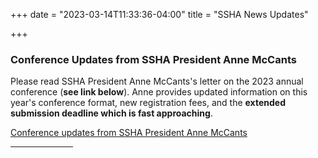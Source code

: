 +++
date = "2023-03-14T11:33:36-04:00"
title = "SSHA News Updates"

+++
### **Conference Updates from SSHA President Anne McCants** 

Please read SSHA President Anne McCants's letter on the 2023 annual conference (**see link below**). Anne provides updated information on this year's conference format, new registration fees, and the **extended submission deadline which is fast approaching**.  

<a href="https://ssha.org/news/" target="_blank">Conference updates from SSHA President Anne McCants</a>
<br /><hr width="100">